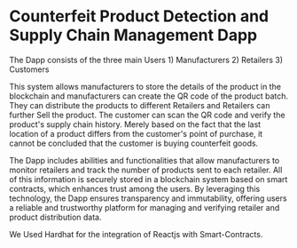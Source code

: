 <h1>Counterfeit Product Detection and Supply Chain Management Dapp</h1>
<p>
  The Dapp consists of the three main Users 1) Manufacturers 2) Retailers 3) Customers
</p>
<p>
  This system allows manufacturers to store the details of the product in the blockchain and manufacturers can create the QR code of the product batch. They can distribute the products to different Retailers and Retailers can further Sell the product. The customer can scan the QR code and verify the product's supply chain history. Merely based on the fact that the last location of a product differs from the customer's point of purchase, it cannot be concluded that the customer is buying counterfeit goods.
</p>
<p>The Dapp includes abilities and  functionalities that allow manufacturers to monitor retailers and track the number of products sent to each retailer. All of this information is securely stored in a blockchain system based on smart contracts, which enhances trust among the users. By leveraging this technology, the Dapp ensures transparency and immutability, offering users a reliable and trustworthy platform for managing and verifying retailer and product distribution data.</p>

<p>We Used Hardhat for the integration of Reactjs with Smart-Contracts. </p>

